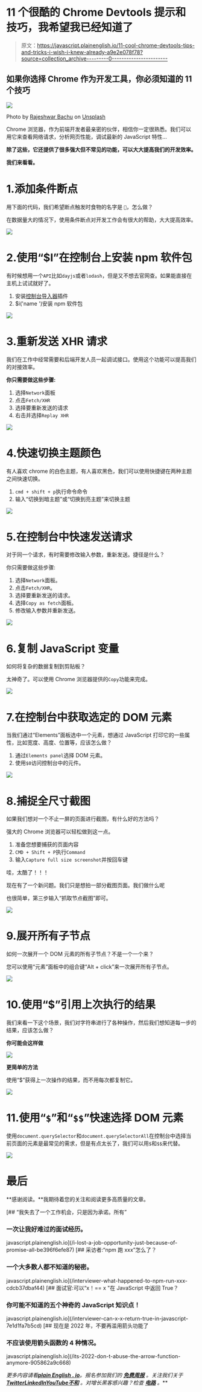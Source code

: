 # 11 个很酷的 Chrome Devtools 提示和技巧，我希望我已经知道了

> 原文：<https://javascript.plainenglish.io/11-cool-chrome-devtools-tips-and-tricks-i-wish-i-knew-already-a9e2e078f78?source=collection_archive---------0----------------------->

## 如果你选择 Chrome 作为开发工具，你必须知道的 11 个技巧

![](img/2762ab93a3342ce8d3bc1083b655c45a.png)

Photo by [Rajeshwar Bachu](https://unsplash.com/@rajeshwerbatchu7?utm_source=medium&utm_medium=referral) on [Unsplash](https://unsplash.com?utm_source=medium&utm_medium=referral)

Chrome 浏览器，作为前端开发者最亲密的伙伴，相信你一定很熟悉。我们可以用它来查看网络请求，分析网页性能，调试最新的 JavaScript 特性…

**除了这些，它还提供了很多强大但不常见的功能，可以大大提高我们的开发效率。**

**我们来看看。**

# 1.添加条件断点

用下面的代码，我们希望断点触发时食物的名字是 `🍫`，怎么做？

在数据量大的情况下，使用条件断点对开发工作会有很大的帮助，大大提高效率。

![](img/32724ea88c28ff5cede9edbc8f133185.png)

# 2.使用“$I”在控制台上安装 npm 软件包

有时候想用一个`API`比如`dayjs`或者`lodash`，但是又不想去官网查。如果能直接在主机上试试就好了。

1.  安装[控制台导入器](https://chrome.google.com/webstore/detail/console-importer/hgajpakhafplebkdljleajgbpdmplhie/related)插件
2.  $i('name ')安装 npm 软件包

![](img/0bb80bf3a8079ddbec407c5a8fe6353e.png)

# 3.重新发送 XHR 请求

我们在工作中经常需要和后端开发人员一起调试接口。使用这个功能可以提高我们的对接效率。

**你只需要做这些步骤:**

1.  选择`Network`面板
2.  点击`Fetch/XHR`
3.  选择要重新发送的请求
4.  右击并选择`Replay XHR`

![](img/63a106442a15c69b77c4a51869d4f83f.png)

# 4.快速切换主题颜色

有人喜欢 chrome 的白色主题，有人喜欢黑色，我们可以使用快捷键在两种主题之间快速切换。

1.  `cmd + shift + p`执行命令命令
2.  输入“切换到暗主题”或“切换到亮主题”来切换主题

![](img/efc064ebb5b306be5891b5020bcc454d.png)

# 5.在控制台中快速发送请求

对于同一个请求，有时需要修改输入参数，重新发送。捷径是什么？

你只需要做这些步骤:

1.  选择`Network`面板。
2.  点击`Fetch/XHR`。
3.  选择要重新发送的请求。
4.  选择`Copy as fetch`面板。
5.  修改输入参数并重新发送。

![](img/6cc0a6b5c98adfbb25ec631ff21d2520.png)

# 6.复制 JavaScript 变量

如何将复杂的数据复制到剪贴板？

太神奇了。可以使用 Chrome 浏览器提供的`Copy`功能来完成。

![](img/92888d8e153072f4fdb449c330557828.png)

# 7.在控制台中获取选定的 DOM 元素

当我们通过“Elements”面板选中一个元素，想通过 JavaScript 打印它的一些属性，比如宽度、高度、位置等，应该怎么做？

1.  通过`Elements panel`选择 DOM 元素。
2.  使用`$0`访问控制台中的元件。

![](img/39ebdd40db1eff2b5716f29c1d3883d0.png)

# 8.捕捉全尺寸截图

如果我们想对一个不止一屏的页面进行截图，有什么好的方法吗？

强大的 Chrome 浏览器可以轻松做到这一点。

1.  准备您想要捕获的页面内容
2.  `CMD + Shift + P`执行`Command`
3.  输入`Capture full size screenshot`并按回车键

哇，太酷了！！！

现在有了一个新问题。我们只是想拍一部分截图页面。我们做什么呢

也很简单，第三步输入“抓取节点截图”即可。

![](img/3496355b60941c52a78b7d40ddf22e0d.png)

# 9.展开所有子节点

如何一次展开一个 DOM 元素的所有子节点？不是一个一个来？

您可以使用“元素”面板中的组合键“Alt + click”来一次展开所有子节点。

![](img/7d1dff28565c565cd77c6bdd13fbbc50.png)

# 10.使用“$”引用上次执行的结果

我们来看一下这个场景，我们对字符串进行了各种操作，然后我们想知道每一步的结果，应该怎么做？

**你可能会这样做**

![](img/f6054ac08bf1d434742581047da56681.png)

**更简单的方法**

使用“$”获得上一次操作的结果，而不用每次都复制它。

![](img/b9ff7b9f0351e4506bdfeb4265206452.png)

# 11.使用“`$`”和“`$$`”快速选择 DOM 元素

使用`document.querySelector`和`document.querySelectorAll`在控制台中选择当前页面的元素是最常见的需求，但是有点太长了，我们可以用`$`和`$$`来代替。

![](img/970dfdc75dc77e853f1798296db3f07a.png)

# 最后

**感谢阅读。**我期待着您的关注和阅读更多高质量的文章。

[](/i-lost-a-job-opportunity-just-because-of-promise-all-be396f6efe87) [## “我失去了一个工作机会，只是因为承诺。所有”

### 一次让我好难过的面试经历。

javascript.plainenglish.io](/i-lost-a-job-opportunity-just-because-of-promise-all-be396f6efe87) [](/interviewer-what-happened-to-npm-run-xxx-cdcb37dbaf44) [## 采访者:“npm 跑 xxx”怎么了？

### 一个大多数人都不知道的秘密。

javascript.plainenglish.io](/interviewer-what-happened-to-npm-run-xxx-cdcb37dbaf44) [](/interviewer-can-x-x-return-true-in-javascript-7e1d1fa7b5cd) [## 面试官:可以“x！== x "在 JavaScript 中返回 True？

### 你可能不知道的五个神奇的 JavaScript 知识点！

javascript.plainenglish.io](/interviewer-can-x-x-return-true-in-javascript-7e1d1fa7b5cd) [](/its-2022-don-t-abuse-the-arrow-function-anymore-905862a9c668) [## 现在是 2022 年，不要再滥用箭头功能了

### 不应该使用箭头函数的 4 种情况。

javascript.plainenglish.io](/its-2022-don-t-abuse-the-arrow-function-anymore-905862a9c668) 

*更多内容请看*[***plain English . io***](https://plainenglish.io/)*。报名参加我们的* [***免费周报***](http://newsletter.plainenglish.io/) *。关注我们关于*[***Twitter***](https://twitter.com/inPlainEngHQ)[***LinkedIn***](https://www.linkedin.com/company/inplainenglish/)*[***YouTube***](https://www.youtube.com/channel/UCtipWUghju290NWcn8jhyAw)*[***不和***](https://discord.gg/GtDtUAvyhW) *。对增长黑客感兴趣？检查* [***电路***](https://circuit.ooo/) *。***